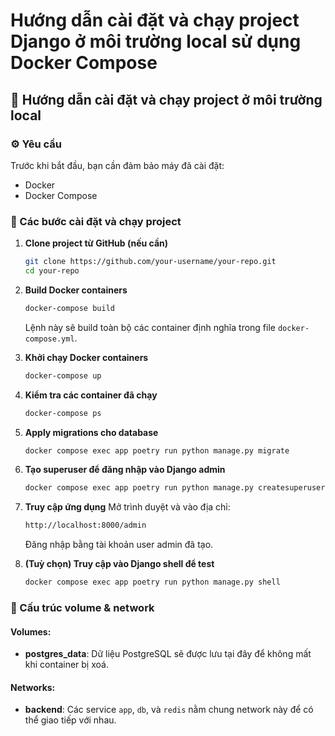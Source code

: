 # Hướng dẫn cài đặt và chạy project Django ở môi trường local sử dụng Docker Compose

## 🚀 Hướng dẫn cài đặt và chạy project ở môi trường local

### ⚙️ Yêu cầu
Trước khi bắt đầu, bạn cần đảm bảo máy đã cài đặt:
- Docker
- Docker Compose

### 🔧 Các bước cài đặt và chạy project

1. **Clone project từ GitHub (nếu cần)**
    ```bash
    git clone https://github.com/your-username/your-repo.git
    cd your-repo
    ```

2. **Build Docker containers**
    ```bash
    docker-compose build
    ```
    Lệnh này sẽ build toàn bộ các container định nghĩa trong file `docker-compose.yml`.

3. **Khởi chạy Docker containers**
    ```bash
    docker-compose up
    ```

4. **Kiểm tra các container đã chạy**
    ```bash
    docker-compose ps
    ```

5. **Apply migrations cho database**
    ```bash
    docker compose exec app poetry run python manage.py migrate
    ```

6. **Tạo superuser để đăng nhập vào Django admin**
    ```bash
    docker compose exec app poetry run python manage.py createsuperuser
    ```

7. **Truy cập ứng dụng**
    Mở trình duyệt và vào địa chỉ:
    ```bash
    http://localhost:8000/admin
    ```
    Đăng nhập bằng tài khoản user admin đã tạo.

8. **(Tuỳ chọn) Truy cập vào Django shell để test**
    ```bash
    docker compose exec app poetry run python manage.py shell
    ```

### 📁 Cấu trúc volume & network

#### Volumes:
- **postgres_data**: Dữ liệu PostgreSQL sẽ được lưu tại đây để không mất khi container bị xoá.

#### Networks:
- **backend**: Các service `app`, `db`, và `redis` nằm chung network này để có thể giao tiếp với nhau.
